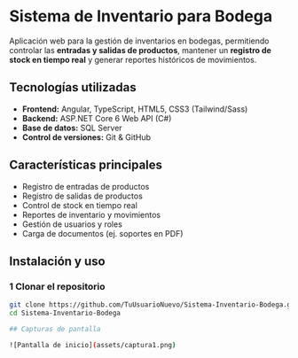 # Sistema de Inventario para Bodega

Aplicación web para la gestión de inventarios en bodegas, permitiendo controlar las **entradas y salidas de productos**, mantener un **registro de stock en tiempo real** y generar reportes históricos de movimientos.

## Tecnologías utilizadas
- **Frontend:** Angular, TypeScript, HTML5, CSS3 (Tailwind/Sass)
- **Backend:** ASP.NET Core 6 Web API (C#)
- **Base de datos:** SQL Server
- **Control de versiones:** Git & GitHub

## Características principales
- Registro de entradas de productos
- Registro de salidas de productos
- Control de stock en tiempo real
- Reportes de inventario y movimientos
- Gestión de usuarios y roles
- Carga de documentos (ej. soportes en PDF)

## Instalación y uso

### 1️ Clonar el repositorio
```bash
git clone https://github.com/TuUsuarioNuevo/Sistema-Inventario-Bodega.git
cd Sistema-Inventario-Bodega

## Capturas de pantalla

![Pantalla de inicio](assets/captura1.png)
